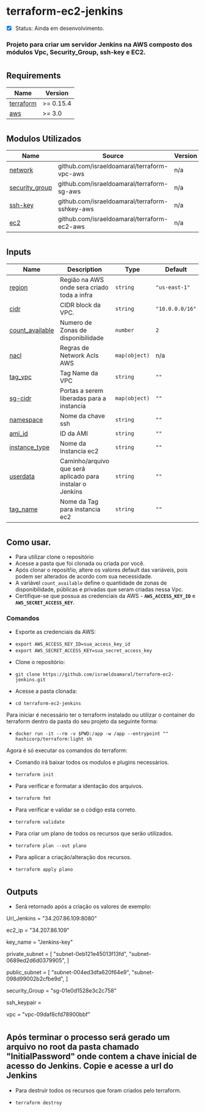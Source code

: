 # terraform-ec2-jenkins
- [x] Status:  Ainda em desenvolvimento.
###
### Projeto para criar um servidor Jenkins na AWS composto dos módulos Vpc, Security_Group, ssh-key e EC2.

#
## Requirements

| Name | Version |
|------|---------|
| <a name="requirement_terraform"></a> [terraform](#requirement\_terraform) | >= 0.15.4 |
| <a name="requirement_aws"></a> [aws](#requirement\_aws) | >= 3.0 |

#
## Modulos Utilizados

| Name | Source | Version |
|------|--------|---------|
| <a name="module_network"></a> [network](https://github.com/israeldoamaral/terraform-vpc-aws) | github.com/israeldoamaral/terraform-vpc-aws | n/a |
| <a name="module_security_group"></a> [security_group](https://github.com/israeldoamaral/terraform-sg-aws) | github.com/israeldoamaral/terraform-sg-aws | n/a |
| <a name="module_ssh-key"></a> [ssh-key](https://github.com/israeldoamaral/terraform-sshkey-aws) | github.com/israeldoamaral/terraform-sshkey-aws | n/a |
| <a name="module_ec2"></a> [ec2](https://github.com/israeldoamaral/terraform-ec2-aws) | github.com/israeldoamaral/terraform-ec2-aws | n/a |

#
## Inputs 

| Name | Description | Type | Default | Required |
|------|-------------|------|---------|:--------:|
| <a name="input_region"></a> [region](#input\_region) | Região na AWS onde sera criado toda a infra | `string` | `"us-east-1"` | yes |
| <a name="input_cidr"></a> [cidr](#input\_cidr) | CIDR block da VPC.  | `string` | `"10.0.0.0/16"` | yes |
| <a name="input_count_available"></a> [count\_available](#input\_count\_available) | Numero de Zonas de disponibilidade | `number` | `2` | yes |
| <a name="input_nacl"></a> [nacl](#input\_nacl) | Regras de Network Acls AWS | `map(object)` | n/a | yes |
| <a name="input_tag_vpc"></a> [tag\_vpc](#input\_tag\_vpc) | Tag Name da VPC | `string` | `""` | yes |
| <a name="input_sg-cidr"></a> [sg-cidr](#input\sg-cidr) | Portas a serem liberadas para a instancia | `map(object)` | `""` | yes |
| <a name="input_namespace"></a> [namespace](#input\namespace) | Nome da chave ssh  | `string` | `""` | yes |
| <a name="input_ami_id"></a> [ami_id](#input\ami_id) | ID da AMI  | `string` | `""` | yes |
| <a name="input_instance_type"></a> [instance_type](#input\instance_type) | Nome da Instancia ec2  | `string` | `""` | yes |
| <a name="input_userdata"></a> [userdata](#input\userdata) | Caminho/arquivo que será aplicado para instalar o Jenkins  | `string` | `""` | yes |
| <a name="input_tag_name"></a> [tag_name](#input\tag_name) | Nome da Tag para instancia ec2  | `string` | `""` | yes |


#
## Como usar.
  - Para utilizar clone o repositório
  - Acesse a pasta que foi clonada ou criada por você.
  - Após clonar o repositŕio, altere os valores default das variáveis, pois podem ser alterados de acordo com sua necessidade. 
  - A variável `count_available` define o quantidade de zonas de disponibilidade, públicas e privadas que seram criadas nessa Vpc.
  - Certifique-se que possua as credenciais da AWS - **`AWS_ACCESS_KEY_ID`** e **`AWS_SECRET_ACCESS_KEY`**.

### Comandos
- Exporte as credenciais da AWS:
* `export AWS_ACCESS_KEY_ID=sua_access_key_id`
* `export AWS_SECRET_ACCESS_KEY=sua_secret_access_key`

- Clone o repositório:
* `git clone https://github.com/israeldoamaral/terraform-ec2-jenkins.git`

- Acesse a pasta clonada:
* `cd terraform-ec2-jenkins`

Para iniciar é necessário ter o terraform instalado ou utilizar o container do terraform dentro da pasta do seu projeto da seguinte forma:
* `docker run -it --rm -v $PWD:/app -w /app --entrypoint "" hashicorp/terraform:light sh` 
    
Agora é só executar os comandos do terraform:
- Comando irá baixar todos os modulos e plugins necessários.
* `terraform init` 

- Para verificar e formatar a identação dos arquivos.
* `terraform fmt` 

- Para verificar e validar se o código esta correto.
* `terraform validate` 

- Para criar um plano de todos os recursos que serão utilizados.
* `terraform plan --out plano` 

- Para aplicar a criação/alteração dos recursos. 
* `terraform apply plano` 

#
## Outputs

- Será retornado após a criação os valores de exemplo:

Url_Jenkins = "34.207.86.109:8080"

ec2_ip = "34.207.86.109"

key_name = "Jenkins-key"

private_subnet = [
  "subnet-0eb121e45013f13fd",
  "subnet-0689ed2d6d0379905",
]

public_subnet = [
  "subnet-004ed3dfa620f64e9",
  "subnet-098d99002b2cfbe9d",
]

security_Group = "sg-01e0d1528e3c2c758"

ssh_keypair = <sensitive>

vpc = "vpc-09daf8cfd78900bbf"

#
## Após terminar o processo será gerado um arquivo no root da pasta chamado "InitialPassword" onde contem a chave inicial de acesso do Jenkins. Copie e acesse a url do Jenkins

   
   
- Para destruir todos os recursos que foram criados pelo terraform. 
* `terraform destroy` 
